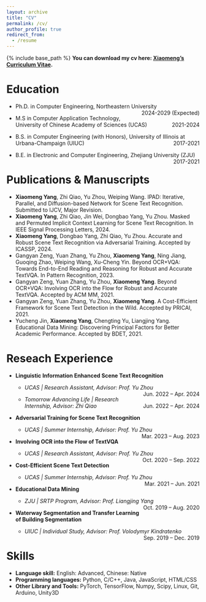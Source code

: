 ```yaml
---
layout: archive
title: "CV"
permalink: /cv/
author_profile: true
redirect_from:
  - /resume
---
```


{% include base_path %}
**You can download my cv here: [Xiaomeng’s Curriculum Vitae](http://Xiaomeng-Yang.github.io/files/CV_Xiaomeng-Yang.pdf).**

Education
======
* <p style="text-align:left;">Ph.D. in Computer Engineering, Northeastern University<span style="float:right;">2024-2029 (Expected)</span></p>
* <p style="text-align:left;">M.S in Computer Application Technology, University of Chinese Academy of Sciences (UCAS)<span style="float:right;">2021-2024</span></p>
* <p style="text-align:left;">B.S. in Computer Engineering (with Honors), University of Illinois at Urbana-Champaign (UIUC)<span style="float:right;">2017-2021</span></p>
* <p style="text-align:left;">B.E. in Electronic and Computer Engineering, Zhejiang University (ZJU)<span style="float:right;">2017-2021</span></p>

Publications & Manuscripts
======
* **Xiaomeng Yang**, Zhi Qiao, Yu Zhou, Weiping Wang. IPAD: Iterative, Parallel, and Diffusion-based Network for Scene Text Recognition. Submitted to IJCV, Major Revision.
* **Xiaomeng Yang**, Zhi Qiao, Jin Wei, Dongbao Yang, Yu Zhou. Masked and Permuted Implicit Context Learning for Scene Text Recognition. In IEEE Signal Processing Letters, 2024.
* **Xiaomeng Yang**, Dongbao Yang, Zhi Qiao, Yu Zhou. Accurate and Robust Scene Text Recognition via Adversarial Training. Accepted by ICASSP, 2024.
* Gangyan Zeng, Yuan Zhang, Yu Zhou, **Xiaomeng Yang**, Ning Jiang, Guoqing Zhao, Weiping Wang, Xu-Cheng Yin. Beyond OCR+VQA: Towards End-to-End Reading and Reasoning for Robust and Accurate TextVQA. In Pattern Recognition, 2023.
* Gangyan Zeng, Yuan Zhang, Yu Zhou, **Xiaomeng Yang**. Beyond OCR+VQA: Involving OCR into the Flow for Robust and Accurate TextVQA. Accepted by ACM MM, 2021.
* Gangyan Zeng, Yuan Zhang, Yu Zhou, **Xiaomeng Yang**. A Cost-Efficient Framework for Scene Text Detection in the Wild. Accepted by PRICAI, 2021.
* Yucheng Jin, **Xiaomeng Yang**, Chengting Yu, Liangjing Yang. Educational Data Mining: Discovering Principal Factors for Better Academic Performance. Accepted by BDET, 2021.

Reseach Experience
======
* **Linguistic Information Enhanced Scene Text Recognition**
  * <p style="text-align:left;"><em>UCAS | Research Assistant, Advisor: Prof. Yu Zhou</em><span style="float:right;">Jun. 2022 – Apr. 2024</span></p>
  * <p style="text-align:left;"><em>Tomorrow Advancing Life | Research Internship, Advisor: Zhi Qiao</em><span style="float:right;">Jun. 2022 – Apr. 2024</span></p>

* **Adversarial Training for Scene Text Recognition**
  * <p style="text-align:left;"><em>UCAS | Summer Internship, Advisor: Prof. Yu Zhou</em><span style="float:right;">Mar. 2023 – Aug. 2023</span></p>

* **Involving OCR into the Flow of TextVQA**
  * <p style="text-align:left;"><em>UCAS | Research Assistant, Advisor: Prof. Yu Zhou</em><span style="float:right;">Oct. 2020 – Sep. 2022</span></p>

* **Cost-Efficient Scene Text Detection**
  * <p style="text-align:left;"><em>UCAS | Summer Internship, Advisor: Prof. Yu Zhou</em><span style="float:right;">Mar. 2021 – Jun. 2021</span></p>

* **Educational Data Mining**
  * <p style="text-align:left;"><em>ZJU | SRTP Program, Advisor: Prof. Liangjing Yang</em><span style="float:right;">Oct. 2019 – Aug. 2020</span></p>

* **Waterway Segmentation and Transfer Learning of Building Segmentation**
  * <p style="text-align:left;"><em>UIUC | Individual Study, Advisor: Prof. Volodymyr Kindratenko</em><span style="float:right;">Sep. 2019 – Dec. 2019</span></p>

Skills
======
* **Language skill:** English: Advanced, Chinese: Native
* **Programming languages:** Python, C/C++, Java, JavaScript, HTML/CSS
* **Other Library and Tools:** PyTorch, TensorFlow, Numpy, Scipy, Linux, Git, Arduino, Unity3D

